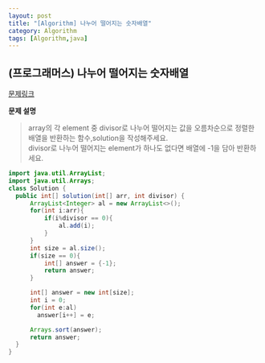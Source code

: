 ```yaml
---
layout: post
title: "[Algorithm] 나누어 떨어지는 숫자배열"
category: Algorithm
tags: [Algorithm,java]
---
```

## (프로그래머스) 나누어 떨어지는 숫자배열
[문제링크](https://programmers.co.kr/learn/courses/30/lessons/12910?language=java)

**문제 설명**  
>array의 각 element 중 divisor로 나누어 떨어지는 값을 오름차순으로 정렬한 배열을 반환하는 함수,solution을 작성해주세요.  
>divisor로 나누어 떨어지는 element가 하나도 없다면 배열에 -1을 담아 반환하세요.

```java
import java.util.ArrayList;
import java.util.Arrays;
class Solution {
  public int[] solution(int[] arr, int divisor) {
      ArrayList<Integer> al = new ArrayList<>();
      for(int i:arr){
          if(i%divisor == 0){
              al.add(i);
          }
      }
      int size = al.size();
      if(size == 0){
          int[] answer = {-1};
          return answer;
      }

      int[] answer = new int[size];
      int i = 0;
      for(int e:al)
        answer[i++] = e;

      Arrays.sort(answer);
      return answer;
  }
}
```
